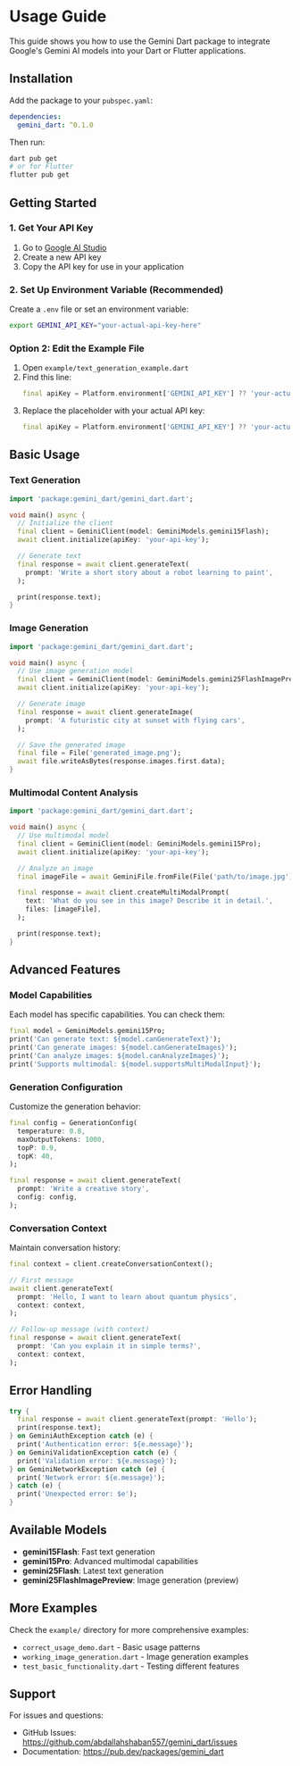 # Usage Guide

This guide shows you how to use the Gemini Dart package to integrate Google's Gemini AI models into your Dart or Flutter applications.

## Installation

Add the package to your `pubspec.yaml`:

```yaml
dependencies:
  gemini_dart: ^0.1.0
```

Then run:

```bash
dart pub get
# or for Flutter
flutter pub get
```

## Getting Started

### 1. Get Your API Key

1. Go to [Google AI Studio](https://aistudio.google.com/app/apikey)
2. Create a new API key
3. Copy the API key for use in your application

### 2. Set Up Environment Variable (Recommended)

Create a `.env` file or set an environment variable:

```bash
export GEMINI_API_KEY="your-actual-api-key-here"
```

### Option 2: Edit the Example File

1. Open `example/text_generation_example.dart`
2. Find this line:
   ```dart
   final apiKey = Platform.environment['GEMINI_API_KEY'] ?? 'your-actual-api-key-here';
   ```
3. Replace the placeholder with your actual API key:
   ```dart
   final apiKey = Platform.environment['GEMINI_API_KEY'] ?? 'your-actual-api-key-here';
   ```

## Basic Usage

### Text Generation

```dart
import 'package:gemini_dart/gemini_dart.dart';

void main() async {
  // Initialize the client
  final client = GeminiClient(model: GeminiModels.gemini15Flash);
  await client.initialize(apiKey: 'your-api-key');

  // Generate text
  final response = await client.generateText(
    prompt: 'Write a short story about a robot learning to paint',
  );

  print(response.text);
}
```

### Image Generation

```dart
import 'package:gemini_dart/gemini_dart.dart';

void main() async {
  // Use image generation model
  final client = GeminiClient(model: GeminiModels.gemini25FlashImagePreview);
  await client.initialize(apiKey: 'your-api-key');

  // Generate image
  final response = await client.generateImage(
    prompt: 'A futuristic city at sunset with flying cars',
  );

  // Save the generated image
  final file = File('generated_image.png');
  await file.writeAsBytes(response.images.first.data);
}
```

### Multimodal Content Analysis

```dart
import 'package:gemini_dart/gemini_dart.dart';

void main() async {
  // Use multimodal model
  final client = GeminiClient(model: GeminiModels.gemini15Pro);
  await client.initialize(apiKey: 'your-api-key');

  // Analyze an image
  final imageFile = await GeminiFile.fromFile(File('path/to/image.jpg'));

  final response = await client.createMultiModalPrompt(
    text: 'What do you see in this image? Describe it in detail.',
    files: [imageFile],
  );

  print(response.text);
}
```

## Advanced Features

### Model Capabilities

Each model has specific capabilities. You can check them:

```dart
final model = GeminiModels.gemini15Pro;
print('Can generate text: ${model.canGenerateText}');
print('Can generate images: ${model.canGenerateImages}');
print('Can analyze images: ${model.canAnalyzeImages}');
print('Supports multimodal: ${model.supportsMultiModalInput}');
```

### Generation Configuration

Customize the generation behavior:

```dart
final config = GenerationConfig(
  temperature: 0.8,
  maxOutputTokens: 1000,
  topP: 0.9,
  topK: 40,
);

final response = await client.generateText(
  prompt: 'Write a creative story',
  config: config,
);
```

### Conversation Context

Maintain conversation history:

```dart
final context = client.createConversationContext();

// First message
await client.generateText(
  prompt: 'Hello, I want to learn about quantum physics',
  context: context,
);

// Follow-up message (with context)
final response = await client.generateText(
  prompt: 'Can you explain it in simple terms?',
  context: context,
);
```

## Error Handling

```dart
try {
  final response = await client.generateText(prompt: 'Hello');
  print(response.text);
} on GeminiAuthException catch (e) {
  print('Authentication error: ${e.message}');
} on GeminiValidationException catch (e) {
  print('Validation error: ${e.message}');
} on GeminiNetworkException catch (e) {
  print('Network error: ${e.message}');
} catch (e) {
  print('Unexpected error: $e');
}
```

## Available Models

- **gemini15Flash**: Fast text generation
- **gemini15Pro**: Advanced multimodal capabilities
- **gemini25Flash**: Latest text generation
- **gemini25FlashImagePreview**: Image generation (preview)

## More Examples

Check the `example/` directory for more comprehensive examples:

- `correct_usage_demo.dart` - Basic usage patterns
- `working_image_generation.dart` - Image generation examples
- `test_basic_functionality.dart` - Testing different features

## Support

For issues and questions:

- GitHub Issues: https://github.com/abdallahshaban557/gemini_dart/issues
- Documentation: https://pub.dev/packages/gemini_dart
